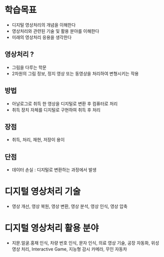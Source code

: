 # 학습목표

- 디지털 영상처리의 개념을 이해한다
- 영상처리와 관련된 기술 및 활용 분야를 이해한다
- 미래의 영상처리 응용을 생각한다

## 영상처리 ?

- 그림을 다루는 학문
- 2차원의 그림 정보, 정지 영상 또는 동영상을 처리하여 변형시키는 작용

## 방법

- 아날로그로 취득 한 영상을 디지털로 변환 후 컴퓨터로 처리
- 취득 장치 자체를 디지털로 구현하여 취득 후 처리

## 장점

- 취득, 처리, 재현, 저장이 용이

## 단점

- 데이터 손실 : 디지털로 변환하는 과정에서 발생

# 디지털 영상처리 기술

- 영상 개선, 영상 복원, 영상 변환, 영상 분석, 영상 인식, 영상 압축

# 디지털 영상처리 활용 분야

- 지문.얼굴.홍채 인식, 차량 번호 인식, 문자 인식, 의료 영상 기술, 공장 자동화, 위성 영상 처리, Interactive Game, 지능형 감시 카메라, 무인 자동차
